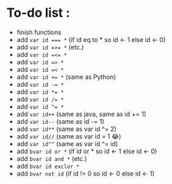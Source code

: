 # To-do list :
* finish functions
* add `var id === *` (if id eq to * so id <- 1 else id <- 0)
* add `var id =>= *` (etc.)
* add `var id =<= *`
* add `var id => *`
* add `var id =< *`
* add `var id += *` (same as Python)
* add `var id -= *`
* add `var id *= *`
* add `var id /= *`
* add `var id ^= *`
* add `var id++` (same as java, same as id += 1)
* add `var id--` (same as id -= 1)
* add `var id**` (same as var id ^= 2)
* add `var id//` (same as var id = 1 😂)
* add `var id^^` (same as var id ^= id)
* add `bvar id or *` (if id or * so id <- 1 else id <- 0)
* add `bvar id and *` (etc.)
* add `bvar id exclor *`
* add `bvar not id` (if id != 0 so id <- 0 else id <- 1)
